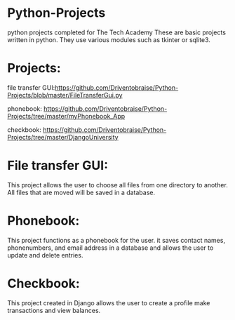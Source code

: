 # Python-Projects
python projects completed for The Tech Academy 
These are basic projects written in python. They use various modules such as  tkinter or sqlite3.
# Projects:
file transfer GUI:https://github.com/Driventobraise/Python-Projects/blob/master/FileTransferGui.py

phonebook: https://github.com/Driventobraise/Python-Projects/tree/master/myPhonebook_App

checkbook: https://github.com/Driventobraise/Python-Projects/tree/master/DjangoUniversity

# File transfer GUI:
This project allows the user to choose all files from one directory to another. All files that are moved will be saved in a database.

# Phonebook:
This project functions as a phonebook for the user. it saves contact names, phonenumbers, and email address in a database and allows the user to update and delete entries.

# Checkbook:
This project created in Django allows the user to create a profile make transactions and view balances.
